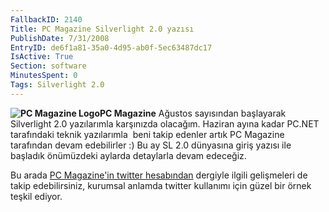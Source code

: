 ```yaml
---
FallbackID: 2140
Title: PC Magazine Silverlight 2.0 yazısı
PublishDate: 7/31/2008
EntryID: de6f1a81-35a0-4d95-ab0f-5ec63487dc17
IsActive: True
Section: software
MinutesSpent: 0
Tags: Silverlight 2.0
---
```

**![PC Magazine
Logo](http://cdn.daron.yondem.com/assets/2140/pcmag_logo.gif)PC
Magazine** Ağustos sayısından başlayarak Silverlight 2.0 yazılarımla
karşınızda olacağım. Haziran ayına kadar PC.NET tarafındaki teknik
yazılarımla  beni takip edenler artık PC Magazine tarafından devam
edebilirler :) Bu ay SL 2.0 dünyasına giriş yazısı ile başladık
önümüzdeki aylarda detaylarla devam edeceğiz.

Bu arada [PC Magazine'in twitter
hesabından](http://twitter.com/pcmagturkiye) dergiyle ilgili gelişmeleri
de takip edebilirsiniz, kurumsal anlamda twitter kullanımı için güzel
bir örnek teşkil ediyor.


